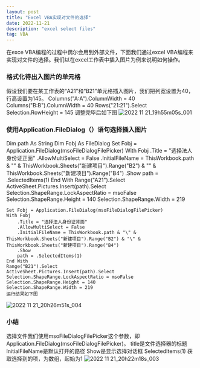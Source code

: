 ```yaml
---
layout: post
title: "Excel VBA实现对文件的选择"
date: 2022-11-21
description: "excel select files"
tag: VBA
---
```


 在exce VBA编程的过程中偶尔会用到外部文件，下面我们通过excel VBA编程来实现对文件的选择。我们以在excel工作表中插入图片为例来说明如何操作。

### 格式化待出入图片的单元格

假设我们要在某工作表的“A21”和“B21”单元格插入图片，我们把列宽设置为40，行高设置为145。
Columns("A:A").ColumnWidth = 40
Columns("B:B").ColumnWidth = 40
Rows("21:21").Select
Selection.RowHeight = 145
调整完毕后如下图
![2022 11 21_19h55m05s_001](https://user-images.githubusercontent.com/70909689/203059125-45a9bc36-5ce1-41d0-bd47-2659767bc2b4.jpg)


### 使用Application.FileDialog（）语句选择插入图片
Dim path As String
    Dim Fobj As FileDialog
    Set Fobj = Application.FileDialog(msoFileDialogFilePicker)
    With Fobj
        .Title = "选择法人身份证正面"
        .AllowMultiSelect = False
        .InitialFileName = ThisWorkbook.path & "\" & ThisWorkbook.Sheets("新建项目").Range("B2") & "\" & ThisWorkbook.Sheets("新建项目").Range("B4")
        .Show
        path = .SelectedItems(1)
    End With
    Range("A21").Select
    ActiveSheet.Pictures.Insert(path).Select
    Selection.ShapeRange.LockAspectRatio = msoFalse
    Selection.ShapeRange.Height = 140
    Selection.ShapeRange.Width = 219
    
    Set Fobj = Application.FileDialog(msoFileDialogFilePicker)
    With Fobj
        .Title = "选择法人身份证背面"
        .AllowMultiSelect = False
        .InitialFileName = ThisWorkbook.path & "\" & ThisWorkbook.Sheets("新建项目").Range("B2") & "\" & ThisWorkbook.Sheets("新建项目").Range("B4")
        .Show
        path = .SelectedItems(1)
    End With
    Range("B21").Select
    ActiveSheet.Pictures.Insert(path).Select
    Selection.ShapeRange.LockAspectRatio = msoFalse
    Selection.ShapeRange.Height = 140
    Selection.ShapeRange.Width = 219    
    运行结果如下图
![2022 11 21_20h26m51s_004](https://user-images.githubusercontent.com/70909689/203059257-5bd9c0da-e0b8-4d81-9fac-9a70f766cf69.jpg)

### 小结
选择文件我们使用msoFileDialogFilePicker这个参数，即Application.FileDialog(msoFileDialogFilePicker)。
title是文件选择器的标题    
InitialFileName是默认打开的路径
Show是显示选择对话框
SelectedItems(1) 获取选择到的项，为数组，起始为1
 ![2022 11 21_20h22m18s_003](https://user-images.githubusercontent.com/70909689/203059332-4bc9d9e9-d4bc-4e6a-92a4-fe85e833e736.jpg)
   
    
    
    

